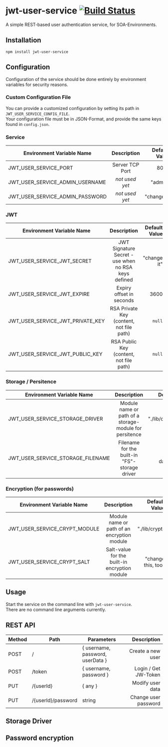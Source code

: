 # jwt-user-service [![Build Status](https://travis-ci.org/stephanbruny/jwt-user-service.svg?branch=master)](https://travis-ci.org/stephanbruny/jwt-user-service)  

A simple REST-based user authentication service, for SOA-Environments.  

## Installation

`npm install jwt-user-service`

## Configuration

Configuration of the service should be done entirely by environment variables for security reasons.  

### Custom Configuration File

You can provide a customized configuration by setting its path in `JWT_USER_SERVICE_CONFIG_FILE`.  
Your configuration file must be in JSON-Format, and provide the same keys found in `config.json`.

### Service

| Environment Variable Name       | Description     | Default Value  |
| -----------------------------   |:-------------:  | --------------:|
| JWT_USER_SERVICE_PORT           | Server TCP Port | 8080 |
| JWT_USER_SERVICE_ADMIN_USERNAME | _not used yet_  | "admin" |
| JWT_USER_SERVICE_ADMIN_PASSWORD | _not used yet_  | "changeit" |

### JWT

| Environment Variable Name        | Description                                         | Default Value  |
| -----------------------------    |:-------------:                                      | --------------:|
| JWT_USER_SERVICE_JWT_SECRET      | JWT Signature Secret - use when no RSA keys defined | "change it" |
| JWT_USER_SERVICE_JWT_EXPIRE      | Expiry offset in seconds                            | 3600 |
| JWT_USER_SERVICE_JWT_PRIVATE_KEY | RSA Private Key (content, not file path)            | `null` |
| JWT_USER_SERVICE_JWT_PUBLIC_KEY  | RSA Public Key (content, not file path)             | `null` |

### Storage / Persitence

| Environment Variable Name         | Description                                            | Default Value  |
| -----------------------------     |:-------------:                                         | --------------:|
| JWT_USER_SERVICE_STORAGE_DRIVER   | Module name or path of a storage-module for persitence | "./lib/database/fs" |
| JWT_USER_SERVICE_STORAGE_FILENAME | Filename for the built-in "FS"-storage driver          | "./app-data/user.db" |

### Encryption (for passwords)

| Environment Variable Name         | Description                                            | Default Value  |
| -----------------------------     |:-------------:                                         | --------------:|
| JWT_USER_SERVICE_CRYPT_MODULE     | Module name or path of an encryption module            | "./lib/crypt"  |
| JWT_USER_SERVICE_CRYPT_SALT       | Salt-value for the built-in encryption module          | "change this, too" |

## Usage

Start the service on the command line with `jwt-user-service`.  
There are no command line arguments currently.  

## REST API

| Method | Path                | Parameters                                  | Description    |
| -------| -------------       | -------------                               | --------------:|
| POST   | /                   | { username, password, userData }            | Create a new user |
| POST   | /token              | { username, password }                      | Login / Get JW-Token |
| PUT    | /{userId}           | { any }                                     | Modify user data |
| PUT    | /{userId}/password  | string                                      | Change user password |

## Storage Driver

## Password encryption